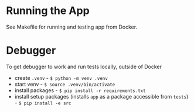 # Running the App
See Makefile for running and testing app from Docker.

# Debugger
To get debugger to work and run tests locally, outside of Docker
- create `.venv` - `$ python -m venv .venv`
- start venv - `$ source .venv/bin/activate`
- install packages - `$ pip install -r requirements.txt`
- install setup packages (installs `app` as a package accessible from `tests`) - `$ pip install -e src`
